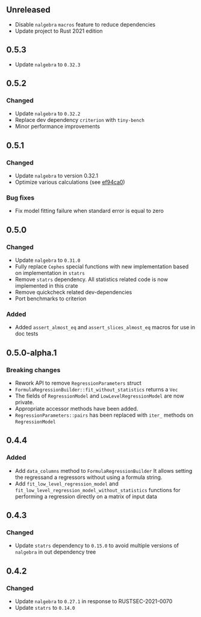 ## Unreleased
- Disable `nalgebra` `macros` feature to reduce dependencies
- Update project to Rust 2021 edition

## 0.5.3
 - Update `nalgebra` to `0.32.3`

## 0.5.2
### Changed
 - Update `nalgebra` to `0.32.2`
 - Replace dev dependency `criterion` with `tiny-bench`
 - Minor performance improvements

## 0.5.1
### Changed
- Update `nalgebra` to version 0.32.1
- Optimize various calculations (see [ef94ca0](https://github.com/n1m3/linregress/commit/ef94ca07ededb5d551309d581555778f71bf5136))
### Bug fixes
- Fix model fitting failure when standard error is equal to zero

## 0.5.0
### Changed
- Update `nalgebra` to `0.31.0`
- Fully replace `Cephes` special functions with new implementation based on implementation in `statrs`
- Remove `statrs` dependency. All statistics related code is now implemented in this crate
- Remove quickcheck related dev-dependencies
- Port benchmarks to criterion

### Added
- Added `assert_almost_eq` and `assert_slices_almost_eq` macros for use in doc tests

## 0.5.0-alpha.1
### Breaking changes
- Rework API to remove `RegressionParameters` struct
- `FormulaRegressionBuilder::fit_without_statistics` returns a `Vec`
- The fields of `RegressionModel` and `LowLevelRegressionModel` are now private.
- Appropriate accessor methods have been added.
- `RegressionParameters::pairs` has been replaced with `iter_` methods on `RegressionModel`

## 0.4.4
### Added
- Add `data_columns` method to `FormulaRegressionBuilder`
  It allows setting the regressand a regressors without using a formula string.
- Add `fit_low_level_regression_model` and `fit_low_level_regression_model_without_statistics`
  functions for performing a regression directly on a matrix of input data

## 0.4.3
### Changed
- Update `statrs` dependency to `0.15.0` to avoid multiple versions of `nalgebra` in out dependency tree

## 0.4.2
### Changed
- Update `nalgebra` to `0.27.1` in response to RUSTSEC-2021-0070
- Update `statrs` to `0.14.0`
